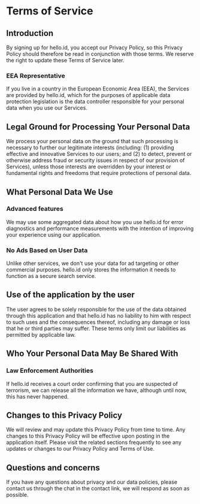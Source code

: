 # Terms of Service

## Introduction

By signing up for hello.id, you accept our Privacy Policy, 
so this Privacy Policy should therefore be read in conjunction with those terms.
We reserve the right to update these Terms of Service later.

### EEA Representative

If you live in a country in the European Economic Area (EEA), the Services are
provided by hello.id, which for the purposes of applicable data protection legislation 
is the data controller responsible for your personal data when you use our Services.

## Legal Ground for Processing Your Personal Data

We process your personal data on the ground that such processing is necessary to further
our legitimate interests (including: (1) providing effective and innovative Services to
our users; and (2) to detect, prevent or otherwise address fraud or security issues in
respect of our provision of Services), unless those interests are overridden by your interest
or fundamental rights and freedoms that require protections of personal data.

## What Personal Data We Use

### Advanced features

We may use some aggregated data about how you use hello.id for error diagnostics and
performance measurements with the intention of improving your experience using our
application.

### No Ads Based on User Data

Unlike other services, we don't use your data for ad targeting or other commercial purposes.
hello.id only stores the information it needs to function as a secure search service.

## Use of the application by the user

The user agrees to be solely responsible for the use of the data obtained through this
application and that hello.id has no liability to him with respect to such uses and the
consequences thereof, including any damage or loss that he or third parties may suffer.
These terms only limit our liabilities as permitted by applicable law.

## Who Your Personal Data May Be Shared With

### Law Enforcement Authorities

If hello.id receives a court order confirming that you are suspected of terrorism, we can
release all the information we have, although until now, this has never happened.

## Changes to this Privacy Policy

We will review and may update this Privacy Policy from time to time. Any changes to this
Privacy Policy will be effective upon posting in the application itself. Please visit the
related sections frequently to see any updates or changes to our Privacy Policy and
Terms of Use.

## Questions and concerns

If you have any questions about privacy and our data policies, please contact us
through the chat in the contact link, we will respond as soon as possible.
